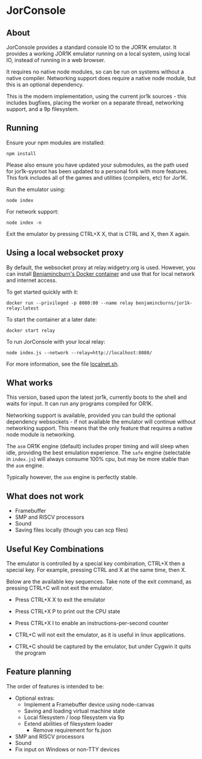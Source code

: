 JorConsole
==========

About
-----

JorConsole provides a standard console IO to the JOR1K emulator.
It provides a working JOR1K emulator running on a local system,
using local IO, instead of running in a web browser.

It requires no native node modules, so can be run on systems without
a native compiler. Networking support does require a native node module,
but this is an optional dependency.

This is the modern implementation, using the current jor1k sources -
this includes bugfixes, placing the worker on a separate thread,
networking support, and a 9p filesystem.

Running
-------

Ensure your npm modules are installed:

	npm install

Please also ensure you have updated your submodules, as the path used
for jor1k-sysroot has been updated to a personal fork with more features.
This fork includes all of the games and utilities (compilers, etc) for
Jor1K.

Run the emulator using:

	node index

For network support:

	node index -n

Exit the emulator by pressing CTRL+X X, that is CTRL and X, then X again.


Using a local websocket proxy
-----------------------------

By default, the websocket proxy at relay.widgetry.org is used. However,
you can install [Benjamincburn's Docker container](https://github.com/benjamincburns/websockproxy) and use that for local
network and internet access.

To get started quickly with it:

	docker run --privileged -p 8080:80 --name relay benjamincburns/jor1k-relay:latest

To start the container at a later date:

	docker start relay

To run JorConsole with your local relay:

	node index.js --network --relay=http://localhost:8080/

For more information, see the file [localnet.sh](https://github.com/andrakis/jorconsole/blob/master/localnet.sh).

What works
----------

This version, based upon the latest jor1k, currently boots to the shell and
waits for input. It can run any programs compiled for OR1K.

Networking support is available, provided you can build the optional
dependency websockets - if not available the emulator will continue
without networking support. This means that the only feature that requires
a native node module is networking.

The `asm` OR1K engine (default) includes proper timing and will sleep
when idle, providing the best emulation experience. The `safe` engine
(selectable in `index.js`) will always consume 100% cpu, but may be
more stable than the `asm` engine.

Typically however, the `asm` engine is perfectly stable.


What does not work
------------------

* Framebuffer
* SMP and RISCV processors
* Sound
* Saving files locally (though you can scp files)

Useful Key Combinations
-----------------------

The emulator is controlled by a special key combination, CTRL+X then a
special key. For example, pressing CTRL and X at the same time, then X.

Below are the available key sequences. Take note of the exit command, as
pressing CTRL+C will not exit the emulator.

* Press CTRL+X X to exit the emulator
* Press CTRL+X P to print out the CPU state
* Press CTRL+X I to enable an instructions-per-second counter

* CTRL+C will not exit the emulator, as it is useful in linux applications.
* CTRL+C should be captured by the emulator, but under Cygwin it quits the program

Feature planning
----------------

The order of features is intended to be:

* Optional extras:
  * Implement a Framebuffer device using node-canvas
  * Saving and loading virtual machine state
  * Local filesystem / loop filesystem via 9p
  * Extend abilities of filesystem loader
    * Remove requirement for fs.json
* SMP and RISCV processors
* Sound
* Fix input on Windows or non-TTY devices

